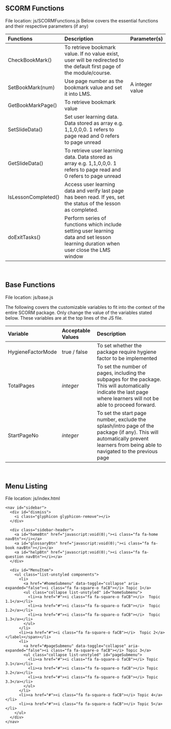 ## SCORM Functions
File location: js/SCORMFunctions.js
Below covers the essential functions and their respective parameters (if any)

| Functions      | Description           | Parameter(s)  |
| :---  |:--- | :--- |
| CheckBookMark() | To retrieve bookmark value. If no value exist, user will be redirected to the default first page of the module/course. |  |
| SetBookMark(num) | Use page number as the bookmark value and set it into LMS. |  A integer value  |
| GetBookMarkPage() | To retrieve bookmark value | |
| SetSlideData() | Set user learning data. Data stored as array e.g. 1,1,0,0,0. 1 refers to page read and 0 refers to page unread | |
| GetSlideData() | To retrieve user learning data. Data stored as array e.g. 1,1,0,0,0. 1 refers to page read and 0 refers to page unread | |
| IsLessonCompleted() | Access user learning data and verify last page has been read. If yes, set the status of the lesson as completed. | |
| doExitTasks() | Perform series of functions which include setting user learning data and set lesson learning duration when user close the LMS window | |

<br />

## Base Functions
File location: js/base.js

The following covers the customizable variables to fit into the context of the entire SCORM package. Only change the value of the variables stated below. These variables are at the top lines of the JS file.

|Variable      |Acceptable Values  |Description  |
| :---  |:--- |:--- |
| HygieneFactorMode | true / false  | To set whether the package require hygiene factor to be implemented |
| TotalPages | <i>integer</i>  | To set the number of pages, including the subpages for the package. This will automatically indicate the last page where learners will not be able to proceed forward. |
| StartPageNo | <i>integer</i>  | To set the start page number, exclude the splash/intro page of the package (if any). This will automatically prevent learners from being able to navigated to the previous page |

<br />

## Menu Listing
File location: js/index.html

```
<nav id="sidebar">
  <div id="dismiss">
    <i class="glyphicon glyphicon-remove"></i>
  </div>

  <div class="sidebar-header">
    <a id="homeBtn" href="javascript:void(0);"><i class="fa fa-home navBtn"></i></a>
    <a id="glossaryBtn" href="javascript:void(0);"><i class="fa fa-book navBtn"></i></a>
    <a id="helpBtn" href="javascript:void(0);"><i class="fa fa-question navBtn"></i></a>
  </div>

  <div id="MenuItem">
    <ul class="list-unstyled components">
      <li>
        <a href="#homeSubmenu" data-toggle="collapse" aria-expanded="false"><i class="fa fa-square-o faCB"></i> Topic 1</a>
        <ul class="collapse list-unstyled" id="homeSubmenu">
          <li><a href="#"><i class="fa fa-square-o faCB"></i>  Topic 1.1</a></li>
          <li><a href="#"><i class="fa fa-square-o faCB"></i>  Topic 1.2</a></li>
          <li><a href="#"><i class="fa fa-square-o faCB"></i>  Topic 1.3</a></li>
        </ul>
      </li>
      <li><a href="#"><i class="fa fa-square-o faCB"></i>  Topic 2</a> </label></span></li>
      <li>
        <a href="#pageSubmenu" data-toggle="collapse" aria-expanded="false"><i class="fa fa-square-o faCB"></i> Topic 3</a>
        <ul class="collapse list-unstyled" id="pageSubmenu">
          <li><a href="#"><i class="fa fa-square-o faCB"></i> Topic 3.1</a></li>
          <li><a href="#"><i class="fa fa-square-o faCB"></i> Topic 3.2</a></li>
          <li><a href="#"><i class="fa fa-square-o faCB"></i> Topic 3.3</a></li>
        </ul>
      </li>
      <li><a href="#"><i class="fa fa-square-o faCB"></i> Topic 4</a></li>
      <li><a href="#"><i class="fa fa-square-o faCB"></i> Topic 5</a></li>
    </ul>
  </div>
</nav>
```
